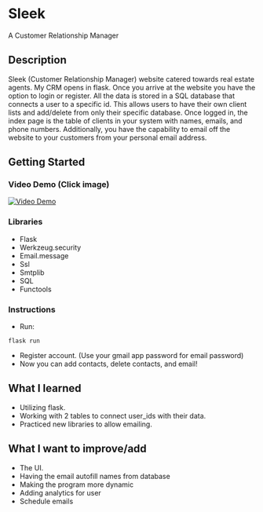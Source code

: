 # Sleek

A Customer Relationship Manager

## Description

Sleek (Customer Relationship Manager) website catered
towards real estate agents. My CRM opens in flask. Once you arrive at the website you have the option to login or
register. All the data is stored in a SQL database that connects a user to a specific id. This allows users to have their own client lists and
add/delete from only their specific database. Once logged in, the
index page is the table of clients in your system with names, emails, and phone numbers. Additionally, you have the capability to email off
the website to your customers from your personal email address.

## Getting Started

### Video Demo (Click image)
[![Video Demo](https://img.youtube.com/vi/gb7Ahh8z0aQ/0.jpg)](https://www.youtube.com/watch?v=gb7Ahh8z0aQ)


### Libraries

* Flask
* Werkzeug.security
* Email.message
* Ssl
* Smtplib
* SQL
* Functools

### Instructions

* Run:
```
flask run
```
* Register account. (Use your gmail app password for email password)
* Now you can add contacts, delete contacts, and email!


## What I learned

* Utilizing flask.
* Working with 2 tables to connect user_ids with their data.
* Practiced new libraries to allow emailing.


## What I want to improve/add

* The UI.
* Having the email autofill names from database
* Making the program more dynamic
* Adding analytics for user
* Schedule emails
